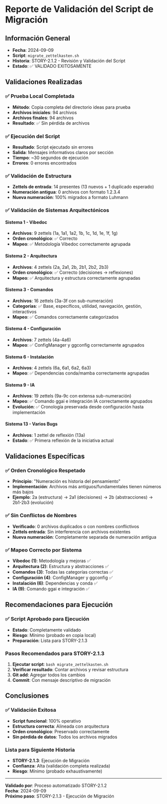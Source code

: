 # Reporte de Validación del Script de Migración

## Información General
- **Fecha**: 2024-09-09
- **Script**: `migrate_zettelkasten.sh`
- **Historia**: STORY-2.1.2 - Revisión y Validación del Script
- **Estado**: ✅ VALIDADO EXITOSAMENTE

## Validaciones Realizadas

### ✅ Prueba Local Completada
- **Método**: Copia completa del directorio ideas para prueba
- **Archivos iniciales**: 94 archivos
- **Archivos finales**: 94 archivos
- **Resultado**: ✅ Sin pérdida de archivos

### ✅ Ejecución del Script
- **Resultado**: Script ejecutado sin errores
- **Salida**: Mensajes informativos claros por sección
- **Tiempo**: ~30 segundos de ejecución
- **Errores**: 0 errores encontrados

### ✅ Validación de Estructura
- **Zettels de entrada**: 14 presentes (13 nuevos + 1 duplicado esperado)
- **Numeración antigua**: 0 archivos con formato 1.2.3.4
- **Nueva numeración**: 100% migrados a formato Luhmann

### ✅ Validación de Sistemas Arquitectónicos

#### Sistema 1 - Vibedoc
- **Archivos**: 9 zettels (1a, 1a1, 1a2, 1b, 1c, 1d, 1e, 1f, 1g)
- **Orden cronológico**: ✅ Correcto
- **Mapeo**: ✅ Metodología Vibedoc correctamente agrupada

#### Sistema 2 - Arquitectura
- **Archivos**: 4 zettels (2a, 2a1, 2b, 2b1, 2b2, 2b3)
- **Orden cronológico**: ✅ Correcto (decisiones → reflexiones)
- **Mapeo**: ✅ Arquitectura y estructura correctamente agrupadas

#### Sistema 3 - Comandos
- **Archivos**: 16 zettels (3a-3f con sub-numeración)
- **Categorías**: ✅ Base, específicos, utilidad, navegación, gestión, interactivos
- **Mapeo**: ✅ Comandos correctamente categorizados

#### Sistema 4 - Configuración
- **Archivos**: 7 zettels (4a-4a6)
- **Mapeo**: ✅ ConfigManager y ggconfig correctamente agrupados

#### Sistema 6 - Instalación
- **Archivos**: 4 zettels (6a, 6a1, 6a2, 6a3)
- **Mapeo**: ✅ Dependencias conda/mamba correctamente agrupadas

#### Sistema 9 - IA
- **Archivos**: 19 zettels (9a-9c con extensa sub-numeración)
- **Mapeo**: ✅ Comando ggai e integración IA correctamente agrupados
- **Evolución**: ✅ Cronología preservada desde configuración hasta implementación

#### Sistema 13 - Varios Bugs
- **Archivos**: 1 zettel de reflexión (13a)
- **Estado**: ✅ Primera reflexión de la iniciativa actual

## Validaciones Específicas

### ✅ Orden Cronológico Respetado
- **Principio**: "Numeración es historia del pensamiento"
- **Implementación**: Archivos más antiguos/fundamentales tienen números más bajos
- **Ejemplo**: 2a (estructura) → 2a1 (decisiones) → 2b (abstracciones) → 2b1-2b3 (evolución)

### ✅ Sin Conflictos de Nombres
- **Verificado**: 0 archivos duplicados o con nombres conflictivos
- **Zettels entrada**: Sin interferencia con archivos existentes
- **Nueva numeración**: Completamente separada de numeración antigua

### ✅ Mapeo Correcto por Sistema
- **Vibedoc (1)**: Metodología y mejoras ✅
- **Arquitectura (2)**: Estructura y abstracciones ✅
- **Comandos (3)**: Todas las categorías correctas ✅
- **Configuración (4)**: ConfigManager y ggconfig ✅
- **Instalación (6)**: Dependencias y conda ✅
- **IA (9)**: Comando ggai e integración ✅

## Recomendaciones para Ejecución

### ✅ Script Aprobado para Ejecución
- **Estado**: Completamente validado
- **Riesgo**: Mínimo (probado en copia local)
- **Preparación**: Lista para STORY-2.1.3

### Pasos Recomendados para STORY-2.1.3
1. **Ejecutar script**: `bash migrate_zettelkasten.sh`
2. **Verificar resultado**: Contar archivos y revisar estructura
3. **Git add**: Agregar todos los cambios
4. **Commit**: Con mensaje descriptivo de migración

## Conclusiones

### ✅ Validación Exitosa
- **Script funcional**: 100% operativo
- **Estructura correcta**: Alineada con arquitectura
- **Orden cronológico**: Preservado correctamente
- **Sin pérdida de datos**: Todos los archivos migrados

### Lista para Siguiente Historia
- **STORY-2.1.3**: Ejecución de Migración
- **Confianza**: Alta (validación completa realizada)
- **Riesgo**: Mínimo (probado exhaustivamente)

---

**Validado por**: Proceso automatizado STORY-2.1.2  
**Fecha**: 2024-09-09  
**Próximo paso**: STORY-2.1.3 - Ejecución de Migración
